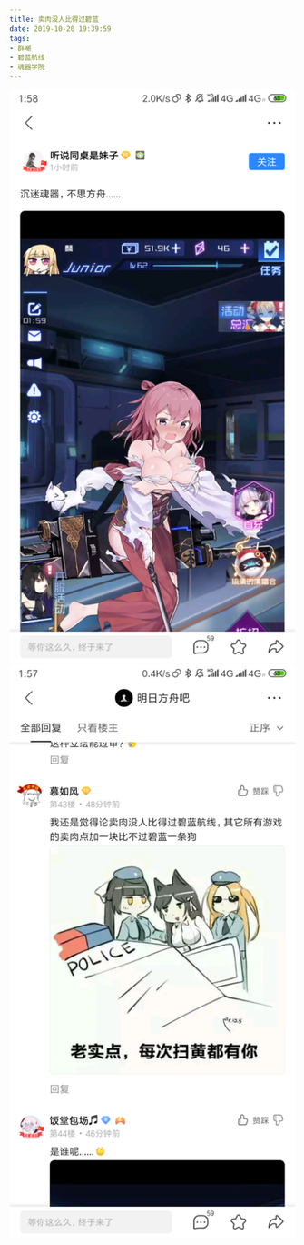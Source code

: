 ```yaml
---
title: 卖肉没人比得过碧蓝
date: 2019-10-20 19:39:59
tags:
- 群嘲
- 碧蓝航线
- 魂器学院
---
```

![](2019-10-20-19-39/01.jpg)
![](2019-10-20-19-39/02.jpg)
